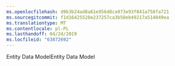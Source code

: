 ```yaml
---
ms.openlocfilehash: d9b3b24ad8a61e956d8ca973e93f841a758fa721
ms.sourcegitcommit: f1d16425528e237257ca3b58eb49217a514849ea
ms.translationtype: MT
ms.contentlocale: pl-PL
ms.lasthandoff: 04/24/2019
ms.locfileid: "63872692"
---
```

<span data-ttu-id="92fdd-101">Entity Data Model</span><span class="sxs-lookup"><span data-stu-id="92fdd-101">Entity Data Model</span></span>